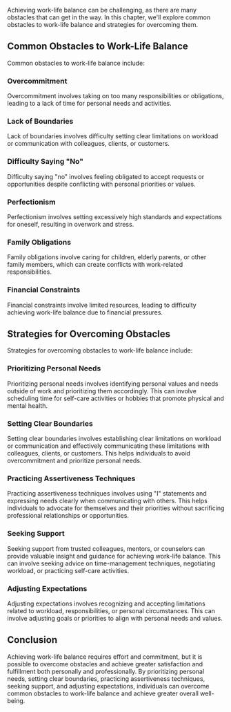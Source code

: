 
Achieving work-life balance can be challenging, as there are many obstacles that can get in the way. In this chapter, we'll explore common obstacles to work-life balance and strategies for overcoming them.

Common Obstacles to Work-Life Balance
-------------------------------------

Common obstacles to work-life balance include:

### Overcommitment

Overcommitment involves taking on too many responsibilities or obligations, leading to a lack of time for personal needs and activities.

### Lack of Boundaries

Lack of boundaries involves difficulty setting clear limitations on workload or communication with colleagues, clients, or customers.

### Difficulty Saying "No"

Difficulty saying "no" involves feeling obligated to accept requests or opportunities despite conflicting with personal priorities or values.

### Perfectionism

Perfectionism involves setting excessively high standards and expectations for oneself, resulting in overwork and stress.

### Family Obligations

Family obligations involve caring for children, elderly parents, or other family members, which can create conflicts with work-related responsibilities.

### Financial Constraints

Financial constraints involve limited resources, leading to difficulty achieving work-life balance due to financial pressures.

Strategies for Overcoming Obstacles
-----------------------------------

Strategies for overcoming obstacles to work-life balance include:

### Prioritizing Personal Needs

Prioritizing personal needs involves identifying personal values and needs outside of work and prioritizing them accordingly. This can involve scheduling time for self-care activities or hobbies that promote physical and mental health.

### Setting Clear Boundaries

Setting clear boundaries involves establishing clear limitations on workload or communication and effectively communicating these limitations with colleagues, clients, or customers. This helps individuals to avoid overcommitment and prioritize personal needs.

### Practicing Assertiveness Techniques

Practicing assertiveness techniques involves using "I" statements and expressing needs clearly when communicating with others. This helps individuals to advocate for themselves and their priorities without sacrificing professional relationships or opportunities.

### Seeking Support

Seeking support from trusted colleagues, mentors, or counselors can provide valuable insight and guidance for achieving work-life balance. This can involve seeking advice on time-management techniques, negotiating workload, or practicing self-care activities.

### Adjusting Expectations

Adjusting expectations involves recognizing and accepting limitations related to workload, responsibilities, or personal circumstances. This can involve adjusting goals or priorities to align with personal needs and values.

Conclusion
----------

Achieving work-life balance requires effort and commitment, but it is possible to overcome obstacles and achieve greater satisfaction and fulfillment both personally and professionally. By prioritizing personal needs, setting clear boundaries, practicing assertiveness techniques, seeking support, and adjusting expectations, individuals can overcome common obstacles to work-life balance and achieve greater overall well-being.
